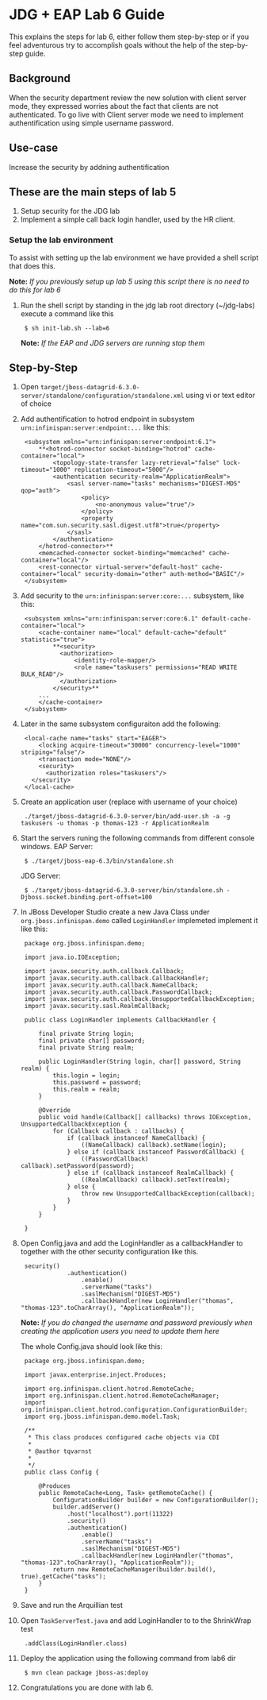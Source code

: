 # JDG + EAP Lab 6 Guide
This explains the steps for lab 6, either follow them step-by-step or if you 
feel adventurous try to accomplish goals without the help of the step-by-step guide.

## Background 
When the security department review the new solution with client server mode, they expressed worries about the fact that clients are not authenticated. To go live with Client server mode we need to implement authentification using simple username password. 

## Use-case
Increase the security by addning authentification

## These are the main steps of lab 5

1. Setup security for the JDG lab
2. Implement a simple call back login handler, used by the HR client.

### Setup the lab environment
To assist with setting up the lab environment we have provided a shell script that does this. 

**Note:** _If you previously setup up lab 5 using this script there is no need to do this for lab 6_
  
1. Run the shell script by standing in the jdg lab root directory (~/jdg-labs) execute a command like this

		$ sh init-lab.sh --lab=6

    **Note:** _If the EAP and JDG servers are running stop them_
	
## Step-by-Step
1. Open `target/jboss-datagrid-6.3.0-server/standalone/configuration/standalone.xml` using vi or text editor of choice
1. Add authentification to hotrod endpoint in subsystem `urn:infinispan:server:endpoint:...` like this:

		<subsystem xmlns="urn:infinispan:server:endpoint:6.1">
            **<hotrod-connector socket-binding="hotrod" cache-container="local">
				<topology-state-transfer lazy-retrieval="false" lock-timeout="1000" replication-timeout="5000"/>
				<authentication security-realm="ApplicationRealm">
					<sasl server-name="tasks" mechanisms="DIGEST-MD5" qop="auth">
						<policy>
							<no-anonymous value="true"/>
						</policy>
						<property name="com.sun.security.sasl.digest.utf8">true</property>
					</sasl>
				</authentication>
			</hotrod-connector>**
            <memcached-connector socket-binding="memcached" cache-container="local"/>
            <rest-connector virtual-server="default-host" cache-container="local" security-domain="other" auth-method="BASIC"/>
        </subsystem>
	
1. Add security to the `urn:infinispan:server:core:...` subsystem, like this: 

		<subsystem xmlns="urn:infinispan:server:core:6.1" default-cache-container="local">
	        <cache-container name="local" default-cache="default" statistics="true">
	        	**<security>
				  <authorization>
					  <identity-role-mapper/>
					  <role name="taskusers" permissions="READ WRITE BULK_READ"/>
				  </authorization>
				</security>**
			...
			</cache-container>
		</subsystem>
				
1. Later in the same subsystem configuraiton add the following:

		<local-cache name="tasks" start="EAGER">
			<locking acquire-timeout="30000" concurrency-level="1000" striping="false"/>
			<transaction mode="NONE"/>
			<security>
			  <authorization roles="taskusers"/>
		  </security>
		</local-cache>

1. Create an application user (replace with username of your choice)

		./target/jboss-datagrid-6.3.0-server/bin/add-user.sh -a -g taskusers -u thomas -p thomas-123 -r ApplicationRealm

1. Start the servers runing the following commands from different console windows.
	EAP Server:	
		
		$ ./target/jboss-eap-6.3/bin/standalone.sh
		
	JDG Server:
		
		$ ./target/jboss-datagrid-6.3.0-server/bin/standalone.sh -Djboss.socket.binding.port-offset=100
		

1. In JBoss Developer Studio create a new Java Class under `org.jboss.infinispan.demo` called `LoginHandler` implemeted implement it like this:

		package org.jboss.infinispan.demo;

		import java.io.IOException;

		import javax.security.auth.callback.Callback;
		import javax.security.auth.callback.CallbackHandler;
		import javax.security.auth.callback.NameCallback;
		import javax.security.auth.callback.PasswordCallback;
		import javax.security.auth.callback.UnsupportedCallbackException;
		import javax.security.sasl.RealmCallback;

		public class LoginHandler implements CallbackHandler {

			final private String login;
		    final private char[] password;
		    final private String realm;

		    public LoginHandler(String login, char[] password, String realm) {
		        this.login = login;
		        this.password = password;
		        this.realm = realm;
		    }

		    @Override
		    public void handle(Callback[] callbacks) throws IOException, UnsupportedCallbackException {
		        for (Callback callback : callbacks) {
		            if (callback instanceof NameCallback) {
		                ((NameCallback) callback).setName(login);
		            } else if (callback instanceof PasswordCallback) {
		                ((PasswordCallback) callback).setPassword(password);
		            } else if (callback instanceof RealmCallback) {
		                ((RealmCallback) callback).setText(realm);
		            } else {
		                throw new UnsupportedCallbackException(callback);
		            }
		        }
		    }

		}

1. Open Config.java and add the LoginHandler as a callbackHandler to together with the other security configuration like this.

		security()
			        .authentication()
			            .enable()
			            .serverName("tasks")
			            .saslMechanism("DIGEST-MD5")
			            .callbackHandler(new LoginHandler("thomas", "thomas-123".toCharArray(), "ApplicationRealm"));

	**Note:** _If you do changed the username and password previously when creating the application users you need to update them here_
	
	The whole Config.java should look like this:
	
		package org.jboss.infinispan.demo;

		import javax.enterprise.inject.Produces;

		import org.infinispan.client.hotrod.RemoteCache;
		import org.infinispan.client.hotrod.RemoteCacheManager;
		import org.infinispan.client.hotrod.configuration.ConfigurationBuilder;
		import org.jboss.infinispan.demo.model.Task;

		/**
		 * This class produces configured cache objects via CDI
		 *  
		 * @author tqvarnst
		 *
		 */
		public class Config {
		
			@Produces
			public RemoteCache<Long, Task> getRemoteCache() {
				ConfigurationBuilder builder = new ConfigurationBuilder();
				builder.addServer()
					.host("localhost").port(11322)
					.security()
			        .authentication()
			            .enable()
			            .serverName("tasks")
			            .saslMechanism("DIGEST-MD5")
			            .callbackHandler(new LoginHandler("thomas", "thomas-123".toCharArray(), "ApplicationRealm"));
				return new RemoteCacheManager(builder.build(), true).getCache("tasks");
			}
		}	
	 
1. Save and run the Arquillian test
1. Open `TaskServerTest.java` and add LoginHandler to to the ShrinkWrap test

		.addClass(LoginHandler.class)
		
1. Deploy the application using the following command from lab6 dir
		
		$ mvn clean package jboss-as:deploy
		
1. Congratulations you are done with lab 6.





